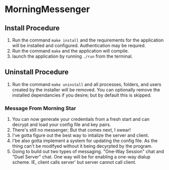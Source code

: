 # MorningMessenger

## Install Procedure
1. Run the command `make install` and the requirements for the application will be installed and configured. Authentication may be requred.
2. Run the command `make` and the application will compile.
3. launch the application by running `./run` from the terminal.

## Uninstall Procedure
1. Run the command `make uninstall` and all processes, folders, and users created by the installer will be removed. You can optionally remove the installed dependancies if you desire; but by default this is skipped.

### Message From Morning Star
1. You can now generate your credentials from a fresh start and can decrypt and load your config file and key pairs. 
2. There's still no messenger; But that comes next, I swear! 
3. I've gotta figure out the best way to intialize the server and client. 
4. I'be also gotta implement a system for updating the config file. As the thing can't be modifyed without it being decyrpted by the program. 
5. Going to build out two types of messaging. "One-Way Session" chat and "Duel Server" chat. One way will be for enabling a one-way dialup scheme. IE, client calls server' but server cannot call client.
